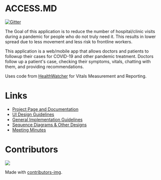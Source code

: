 # ACCESS.MD

[![Gitter](https://badges.gitter.im/covid19-followup-app/community.svg)](https://gitter.im/covid19-followup-app/community?utm_source=badge&utm_medium=badge&utm_campaign=pr-badge&utm_content=badge)

The Goal of this application is to reduce the number of hospital/clinic visits during a pandemic for people who do not truly need it. This results in lower spread due to less movement and less risk to frontline workers.

This application is a web/mobile app that allows doctors and patients to followup their cases for COVID-19 and other pandemic treatment. Doctors follow up a patient's case, checking their symptoms, vitals, chatting with them, and providing recommendations.

Uses code from [HealthWatcher](https://github.com/YahyaOdeh/HealthWatcher) for Vitals Measurement and Reporting.

# Links 

* [Project Page and Documentation](https://wiki.kisoft.me/doku.php?id=projects:access_md:start)
* [UI Design Guidelines](https://wiki.kisoft.me/doku.php?id=projects:access_md:design_specifications:design_guidelines)
* [General Implementation Guidelines](https://wiki.kisoft.me/doku.php?id=projects:access_md:design_specifications:application_architecture)
* [Sequence Diagrams & Other Designs](https://wiki.kisoft.me/doku.php?id=projects:access_md:design_specifications:sequence_diagram)
* [Meeting Minutes](https://wiki.kisoft.me/doku.php?id=projects:access_md:meeting_minutes:start)


# Contributors
<a href="https://github.com/TareqK/covid19-followup-app/graphs/contributors">
  <img src="https://contributors-img.web.app/image?repo=TareqK/covid19-followup-app" />
</a>

Made with [contributors-img](https://contributors-img.web.app).
